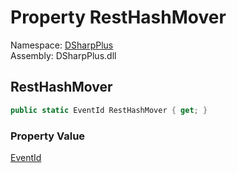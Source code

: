# Property RestHashMover

Namespace: [DSharpPlus](DSharpPlus.md)  
Assembly: DSharpPlus.dll

## <a id="DSharpPlus_LoggerEvents_RestHashMover"></a>RestHashMover

```csharp
public static EventId RestHashMover { get; }
```

### Property Value

[EventId](https://learn.microsoft.com/dotnet/api/microsoft.extensions.logging.eventid)

